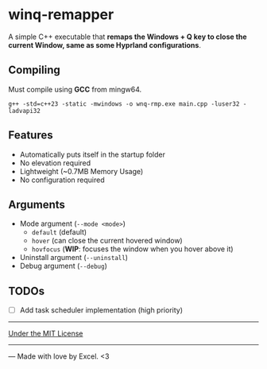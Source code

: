 # winq-remapper
A simple C++ executable that **remaps the Windows + Q key to close the current Window, same as some Hyprland configurations**.

## Compiling
Must compile using **GCC** from mingw64.
```
g++ -std=c++23 -static -mwindows -o wnq-rmp.exe main.cpp -luser32 -ladvapi32
```

## Features
- Automatically puts itself in the startup folder
- No elevation required
- Lightweight (~0.7MB Memory Usage)
- No configuration required

## Arguments
- Mode argument (`--mode <mode>`)
  - `default` (default)
  - `hover` (can close the current hovered window)
  - `hovfocus` (**WIP**: focuses the window when you hover above it)
- Uninstall argument (`--uninstall`)
- Debug argument (`--debug`)

## TODOs
- [ ] Add task scheduler implementation (high priority)

<hr>

[Under the MIT License](LICENSE)

<hr/>

— Made with love by Excel. <3
